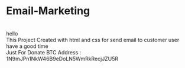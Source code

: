 # Email-Marketing
<br>
hello 
<br>
This Project Created with html and css for send email to customer user
<br>
have a good time
<br>
Just For Donate
BTC Address : 1N9mJPn1NkW46B9eDoLN5WmRkRecjJZU5R

